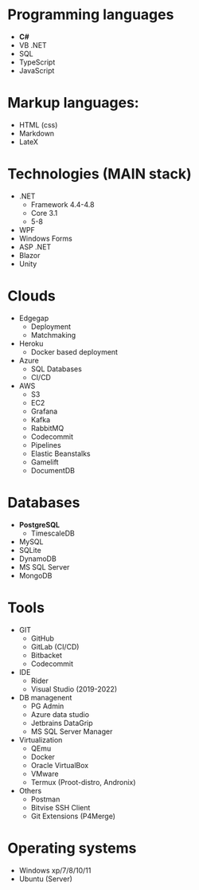 # Programming languages
-  **C#**
-  VB .NET
-  SQL
-  TypeScript
-  JavaScript

# Markup languages:
- HTML (css)
- Markdown
- LateX

# Technologies (MAIN stack)
- .NET
    - Framework 4.4-4.8
    - Core 3.1
    - 5-8
- WPF
- Windows Forms
- ASP .NET
- Blazor
- Unity

# Clouds
- Edgegap
    - Deployment
    - Matchmaking
- Heroku
    - Docker based deployment
- Azure
    - SQL Databases
    - CI/CD
- AWS
    - S3
    - EC2
    - Grafana
    - Kafka
    - RabbitMQ
    - Codecommit
    - Pipelines
    - Elastic Beanstalks
    - Gamelift
    - DocumentDB

# Databases
- **PostgreSQL**
    - TimescaleDB
- MySQL
- SQLite
- DynamoDB
- MS SQL Server
- MongoDB

# Tools
- GIT
    - GitHub
    - GitLab (CI/CD)
    - Bitbacket
    - Codecommit
- IDE
    - Rider
    - Visual Studio (2019-2022)
- DB managenent
    - PG Admin
    - Azure data studio
    - Jetbrains DataGrip
    - MS SQL Server Manager
- Virtualization
    - QEmu
    - Docker
    - Oracle VirtualBox
    - VMware
    - Termux (Proot-distro, Andronix) 
- Others
    - Postman
    - Bitvise SSH Client
    - Git Extensions (P4Merge)

# Operating systems
- Windows xp/7/8/10/11
- Ubuntu (Server)
